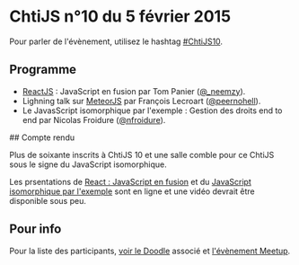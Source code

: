 <!--VarStream
title=ChtiJS #10
description=Découvrez le contenu du ChtiJS n°10 avec les présentations de \
Nicolas Froidure, François Lecroart et Tom Panier.
created=2015-02-05 19:00:00
keywords.+=ReactJS
keywords.+=MeteorJS
keywords.+=AngularJS
keywords.+=NodeJS
keywords.+=JavaScript isomorphique
lang=fr
location=FR
-->

# ChtiJS n°10 du 5 février 2015

Pour parler de l'évènement, utilisez le hashtag
 [#ChtiJS10](https://twitter.com/search?q=%23ChtiJS10&src=hash).

## Programme

* [ReactJS](http://reactjs.org/) : JavaScript en fusion par Tom Panier ([@_neemzy](https://twitter.com/_neemzy)).
* Lighning talk sur [MeteorJS](https://meteorjs.org) par François Lecroart ([@peernohell](https://twitter.com/peernohell)).
* Le JavasScript isomorphique par l'exemple : Gestion des droits end to end par Nicolas Froidure ([@nfroidure](https://twitter.com/nfroidure)).

## Compte rendu

Plus de soixante inscrits à ChtiJS 10 et une salle comble pour ce ChtiJS sous
 le signe du JavaScript isomorphique.

Les prsentations de [React : JavaScript en fusion](http://slides.com/neemzy/react#/)
 et du [JavaScript isomorphique par l'exemple](http://slides.com/nfroidure/isomorphisme_par_exemple#/)
 sont en ligne et une vidéo devrait être disponible sous peu.

## Pour info

Pour la liste des participants,
 [voir le Doodle](http://doodle.com/bmn94a7454xwu4y5) associé et
 [l'évènement Meetup](http://www.meetup.com/FranceJS/events/219801991/).

